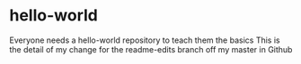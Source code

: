 # hello-world
Everyone needs a hello-world repository to teach them the basics
This is the detail of my change for the readme-edits branch off my master in Github
